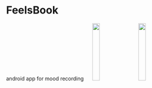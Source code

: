 # FeelsBook
android app for mood recording
<img src="https://i.imgur.com/QH61Cbs.png" width="20%" height="20%" hspace="20"/> <img src="https://i.imgur.com/TNDPgNX.png" width="20%" height="20%"/>
